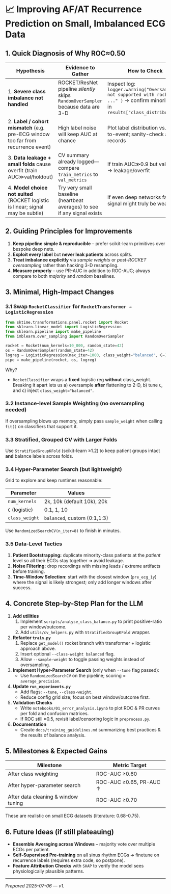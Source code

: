 # 📈 Improving AF/AT Recurrence Prediction on Small, Imbalanced ECG Data

## 1. Quick Diagnosis of Why ROC≈0.50

| Hypothesis | Evidence to Gather | How to Check |
|------------|-------------------|--------------|
| 1. **Severe class imbalance not handled** | ROCKET/ResNet pipeline *silently* skips `RandomOverSampler` because data are 3-D | Inspect log: `logger.warning("Oversampling not supported with rocket ..." )` → confirm minority ratio in `results["class_distribution"]` |
| 2. **Label / cohort mismatch** (e.g. pre-ECG window too far from recurrence event) | High label noise will keep AUC at chance | Plot label distribution vs. time-to-event; sanity-check a few records |
| 3. **Data leakage + small folds** cause overfit (train AUC≫val/holdout) | CV summary already logged—compare `train_metrics` to `val_metrics` | If train AUC≫0.9 but val≈0.5 → leakage/overfit |
| 4. **Model choice not suited** (ROCKET logistic is linear; signal may be subtle) | Try very small baseline (heartbeat averages) to see if any signal exists | If even deep networks fail, signal might truly be weak |

## 2. Guiding Principles for Improvements

1. **Keep pipeline simple & reproducible** – prefer scikit-learn primitives over bespoke deep nets.
2. **Exploit every label** but **never leak patients** across splits.
3. **Treat imbalance explicitly** via *sample weights* or *post-ROCKET oversampling* rather than hacking 3-D resampling.
4. **Measure properly** – use PR-AUC in addition to ROC-AUC; always compare to both *majority* and *random* baselines.

## 3. Minimal, High-Impact Changes

### 3.1 Swap `RocketClassifier` for `RocketTransformer → LogisticRegression`

```python
from sktime.transformations.panel.rocket import Rocket
from sklearn.linear_model import LogisticRegression
from sklearn.pipeline import make_pipeline
from imblearn.over_sampling import RandomOverSampler

rocket = Rocket(num_kernels=10_000, random_state=42)
os = RandomOverSampler(random_state=42)
logreg = LogisticRegression(max_iter=1000, class_weight="balanced", C=1.0)
pipe = make_pipeline(rocket, os, logreg)
```

Why?
* `RocketClassifier` wraps a **fixed** logistic reg **without** class_weight. Breaking it apart lets us a) oversample **after** flattening to 2-D, b) tune `C`, and c) inject `class_weight="balanced"`.

### 3.2 Instance-level Sample Weighting (no oversampling needed)

If oversampling blows up memory, simply pass `sample_weight` when calling `fit()` on classifiers that support it.

### 3.3 Stratified, Grouped CV with Larger Folds

Use `StratifiedGroupKFold` (scikit-learn ≥1.2) to keep patient groups intact **and** balance labels across folds.

### 3.4 Hyper-Parameter Search (but lightweight)

Grid to explore and keep runtimes reasonable:

| Parameter | Values |
|-----------|--------|
| `num_kernels` | 2k, 10k (default 10k), 20k |
| `C` (logistic) | 0.1, 1, 10 |
| `class_weight` | `balanced`, custom {0:1,1:3} |

Use `RandomizedSearchCV(n_iter=8)` to finish in minutes.

### 3.5 Data-Level Tactics

1. **Patient Bootstrapping:** duplicate minority-class patients at the *patient* level so all their ECGs stay together ➜ avoid leakage.
2. **Noise Filtering:** drop recordings with missing leads / extreme artifacts before training.
3. **Time-Window Selection:** start with the closest window (`pre_ecg_1y`) where the signal is likely strongest; only add longer windows after success.

## 4. Concrete Step-by-Step Plan for the LLM

1. **Add utilities**
   1. Implement `scripts/analyse_class_balance.py` to print positive-ratio per window/outcome.
   2. Add `utils/cv_helpers.py` with `StratifiedGroupKFold` wrapper.
2. **Refactor `train.py`**
   1. Replace `get_model()` rocket branch with transformer + logistic approach above.
   2. Insert optional `--class-weight balanced` flag.
   3. Allow `--sample-weight` to toggle passing weights instead of oversampling.
3. **Implement Hyper-Parameter Search** (only when `--tune` flag passed):
   * Use `RandomizedSearchCV` on the pipeline; scoring = `average_precision`.
4. **Update `run_experiments.py`**
   * Add flags: `--tune`, `--class-weight`.
   * Reduce config grid size; focus on best window/outcome first.
5. **Validation Checks**
   * Write `notebooks/01_error_analysis.ipynb` to plot ROC & PR curves per fold and confusion matrices.
   * If ROC still ≈0.5, revisit label/censoring logic in `preprocess.py`.
6. **Documentation**
   * Create `docs/training_guidelines.md` summarizing best practices & the results of balance analysis.

## 5. Milestones & Expected Gains

| Milestone | Metric Target |
|-----------|---------------|
| After class weighting | ROC-AUC ≥0.60 |
| After hyper-parameter search | ROC-AUC ≥0.65, PR-AUC ↑ |
| After data cleaning & window tuning | ROC-AUC ≥0.70 |

These are realistic on small ECG datasets (literature: 0.68–0.75).

## 6. Future Ideas (if still plateauing)

* **Ensemble Averaging across Windows** – majority vote over multiple ECGs per patient.
* **Self-Supervised Pre-training** on all sinus rhythm ECGs ➜ finetune on recurrence labels (requires extra code, so postpone).
* **Feature Attribution Checks** with `SHAP` to verify the model sees physiologically plausible patterns.

---
*Prepared 2025-07-06 — v1.* 